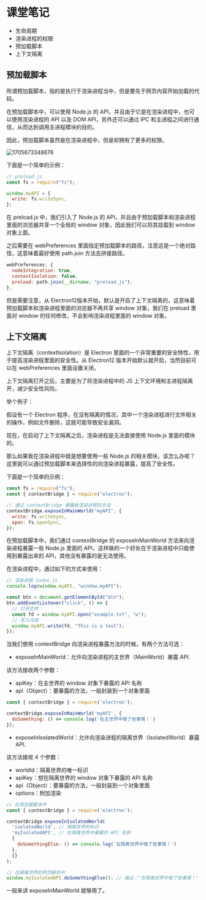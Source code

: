 # 课堂笔记

- 生命周期
- 渲染进程的权限
- 预加载脚本
- 上下文隔离

## 预加载脚本

所谓预加载脚本，指的是执行于渲染进程当中，但是要先于网页内容开始加载的代码。

在预加载脚本中，可以使用 Node.js 的 API，并且由于它是在渲染进程中，也可以使用渲染进程的 API 以及 DOM API，另外还可以通过 IPC 和主进程之间进行通信，从而达到调用主进程模块的目的。

因此，预加载脚本虽然是在渲染进程中，但是却拥有了更多的权限。

![1705673348676](https://xiejie-typora.oss-cn-chengdu.aliyuncs.com/2024-01-19-141028.jpg)

下面是一个简单的示例：

```js
// preload.js
const fs = require("fs");

window.myAPI = {
  write: fs.writeSync,
};
```

在 preload.js 中，我们引入了 Node.js 的 API，并且由于预加载脚本和渲染进程里面的浏览器共享一个全局的 window 对象，因此我们可以将其挂载到 window 对象上面。

之后需要在 webPreferences 里面指定预加载脚本的路径，注意这是一个绝对路径，这意味着最好使用 path.join 方法去拼接路径。

```js
webPreferences: {
  nodeIntegration: true,
  contextIsolation: false,
  preload: path.join(__dirname, "preload.js"),
},
```

但是需要注意，从 Electron12版本开始，默认是开启了上下文隔离的，这意味着预加载脚本和渲染进程里面的浏览器不再共享 window 对象，我们在 preload 里面对 window 的任何修改，不会影响渲染进程里面的 window 对象。



## 上下文隔离

上下文隔离（contextIsolation）是 Electron 里面的一个非常重要的安全特性，用于提高渲染进程里面的安全性。从 Electron12 版本开始默认就开启，当然目前可以在 webPreferences 里面设置关闭。

上下文隔离打开之后，主要是为了将渲染进程中的 JS 上下文环境和主进程隔离开，减少安全性风险。

举个例子：

假设有一个 Electron 程序，在没有隔离的情况，其中一个渲染进程进行文件相关的操作，例如文件删除，这就可能导致安全漏洞。

现在，在启动了上下文隔离之后，渲染进程是无法直接使用 Node.js 里面的模块的。

那么如果我在渲染进程中就是想要使用一些 Node.js 的相关模块，该怎么办呢？这里就可以通过预加载脚本来选择性的向渲染进程暴露，提高了安全性。

下面是一个简单的示例：

```js
const fs = require("fs");
const { contextBridge } = require("electron");

// 通过 contextBridge 暴露给渲染进程的方法
contextBridge.exposeInMainWorld("myAPI", {
  write: fs.writeSync,
  open: fs.openSync,
});
```

在预加载脚本中，我们通过 contextBridge 的 exposeInMainWorld 方法来向渲染进程暴露一些 Node.js 里面的 API，这样做的一个好处在于渲染进程中只能使用到暴露出来的 API，其他没有暴露的是无法使用。

在渲染进程中，通过如下的方式来使用：

```js
// 渲染进程 index.js
console.log(window.myAPI, "window.myAPI");

const btn = document.getElementById("btn");
btn.addEventListener("click", () => {
  // 打开文件
  const fd = window.myAPI.open("example.txt", "w");
  // 写入内容
  window.myAPI.write(fd, "This is a test");
});
```



当我们使用 contextBridge 向渲染进程暴露方法的时候，有两个方法可选：

- exposeInMainWorld：允许向渲染进程的主世界（MainWorld）暴露 API.

该方法接收两个参数：

- apiKey：在主世界的 window 对象下暴露的 API 名称
- api（Object）：要暴露的方法，一般封装到一个对象里面

```js
const { contextBridge } = require('electron');

contextBridge.exposeInMainWorld('myAPI', {
  doSomething: () => console.log('在主世界中做了些事情！')
});
```



- exposeInIsolatedWorld：允许向渲染进程的隔离世界（IsolatedWorld）暴露 API.

该方法接收 4 个参数：

- worldId：隔离世界的唯一标识
- apiKey：想在隔离世界的 window 对象下暴露的 API 名称
- api（Object）：要暴露的方法，一般封装到一个对象里面
- options：附加渲染

```js
// 在预加载脚本中
const { contextBridge } = require('electron');

contextBridge.exposeInIsolatedWorld(
  'isolatedWorld', // 隔离世界的标识
  'myIsolatedAPI', // 在隔离世界中暴露的 API 名称
  {
    doSomethingElse: () => console.log('在隔离世界中做了些事情！')
  },
  {}
);
```

```js
// 在隔离世界的网页脚本中
window.myIsolatedAPI.doSomethingElse(); // 输出："在隔离世界中做了些事情！"
```

一般来讲 exposeInMainWorld 就够用了。

